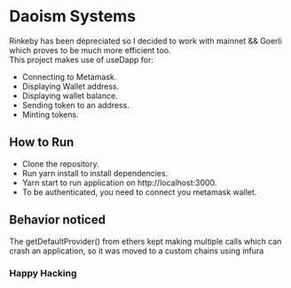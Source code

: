 # Daoism Systems

Rinkeby has been depreciated so I decided to work with mainnet && Goerli which proves to be much more efficient too.
<br>
This project makes use of useDapp for:

- Connecting to Metamask.
- Displaying Wallet address.
- Displaying wallet balance.
- Sending token to an address.
- Minting tokens.

## How to Run

- Clone the repository.
- Run yarn install to install dependencies.
- Yarn start to run application on http://localhost:3000.
- To be authenticated, you need to connect you metamask wallet.

## Behavior noticed

The getDefaultProvider() from ethers kept making multiple calls which can crash an application, so it was moved to a custom chains using infura

### Happy Hacking
